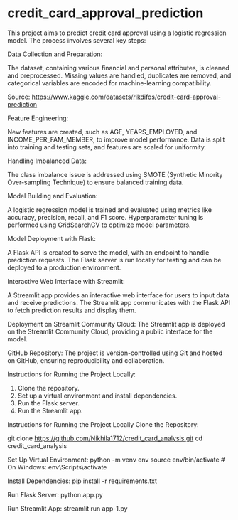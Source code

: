 # credit_card_approval_prediction

This project aims to predict credit card approval using a logistic regression model. The process involves several key steps:

Data Collection and Preparation:

The dataset, containing various financial and personal attributes, is cleaned and preprocessed.
Missing values are handled, duplicates are removed, and categorical variables are encoded for machine-learning compatibility.

Source: https://www.kaggle.com/datasets/rikdifos/credit-card-approval-prediction

Feature Engineering:

New features are created, such as AGE, YEARS_EMPLOYED, and INCOME_PER_FAM_MEMBER, to improve model performance.
Data is split into training and testing sets, and features are scaled for uniformity.

Handling Imbalanced Data:

The class imbalance issue is addressed using SMOTE (Synthetic Minority Over-sampling Technique) to ensure balanced training data.

Model Building and Evaluation:

A logistic regression model is trained and evaluated using metrics like accuracy, precision, recall, and F1 score.
Hyperparameter tuning is performed using GridSearchCV to optimize model parameters.

Model Deployment with Flask:

A Flask API is created to serve the model, with an endpoint to handle prediction requests.
The Flask server is run locally for testing and can be deployed to a production environment.

Interactive Web Interface with Streamlit:

A Streamlit app provides an interactive web interface for users to input data and receive predictions.
The Streamlit app communicates with the Flask API to fetch prediction results and display them.

Deployment on Streamlit Community Cloud:
The Streamlit app is deployed on the Streamlit Community Cloud, providing a public interface for the model.

GitHub Repository:
The project is version-controlled using Git and hosted on GitHub, ensuring reproducibility and collaboration.

Instructions for Running the Project Locally:
1. Clone the repository.
2. Set up a virtual environment and install dependencies.
3. Run the Flask server.
4. Run the Streamlit app.

Instructions for Running the Project Locally
Clone the Repository:

git clone https://github.com/Nikhila1712/credit_card_analysis.git
cd credit_card_analysis

Set Up Virtual Environment:
python -m venv env
source env/bin/activate  # On Windows: env\Scripts\activate

Install Dependencies:
pip install -r requirements.txt

Run Flask Server:
python app.py

Run Streamlit App:
streamlit run app-1.py




